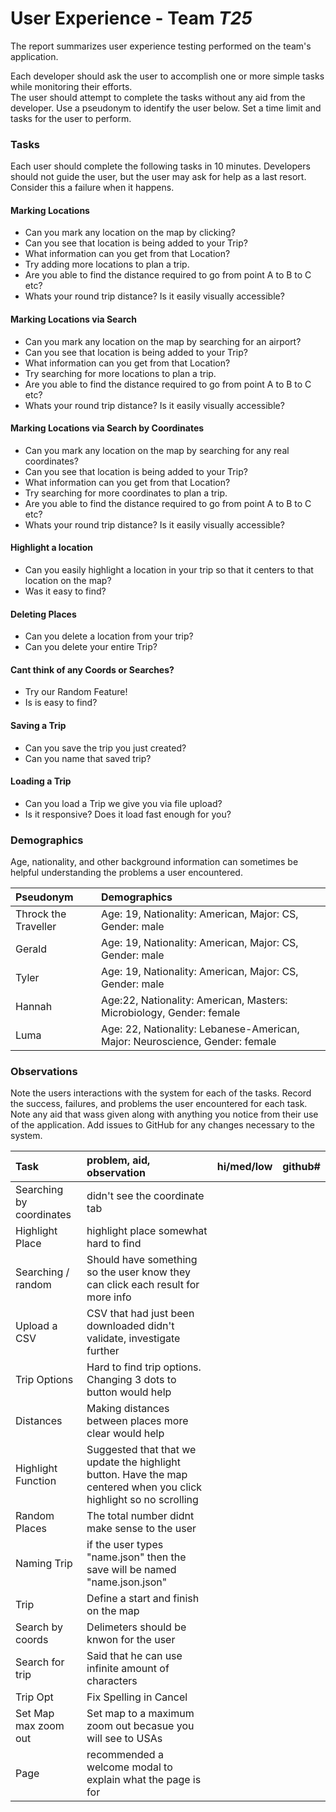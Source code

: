 # User Experience - Team *T25* 

The report summarizes user experience testing performed on the team's application.

Each developer should ask the user to accomplish one or more simple tasks while monitoring their efforts.  
The user should attempt to complete the tasks without any aid from the developer.
Use a pseudonym to identify the user below. 
Set a time limit and tasks for the user to perform.

 
### Tasks

Each user should complete the following tasks in 10 minutes.
Developers should not guide the user, but the user may ask for help as a last resort.  
Consider this a failure when it happens.  
#### Marking Locations 
* Can you mark any location on the map by clicking?
* Can you see that location is being added to your Trip?
* What information can you get from that Location?
* Try adding more locations to plan a trip.
* Are you able to find the distance required to go from point A to B to C etc?
* Whats your round trip distance? Is it easily visually accessible?

#### Marking Locations via Search
* Can you mark any location on the map by searching for an airport?
* Can you see that location is being added to your Trip?
* What information can you get from that Location?
* Try searching for more locations to plan a trip.
* Are you able to find the distance required to go from point A to B to C etc?
* Whats your round trip distance? Is it easily visually accessible?

#### Marking Locations via Search by Coordinates
* Can you mark any location on the map by searching for any real coordinates?
* Can you see that location is being added to your Trip?
* What information can you get from that Location?
* Try searching for more coordinates to plan a trip.
* Are you able to find the distance required to go from point A to B to C etc?
* Whats your round trip distance? Is it easily visually accessible?

#### Highlight a location
* Can you easily highlight a location in your trip so that it centers to that location on the map?
* Was it easy to find?

#### Deleting Places
* Can you delete a location from your trip?
* Can you delete your entire Trip?

#### Cant think of any Coords or Searches?
* Try our Random Feature!
* Is is easy to find?

#### Saving a Trip
* Can you save the trip you just created?
* Can you name that saved trip?

#### Loading a Trip
* Can you load a Trip we give you via file upload?
* Is it responsive? Does it load fast enough for you?

### Demographics

Age, nationality, and other background information can sometimes be helpful understanding the problems a user encountered.

| Pseudonym | Demographics |
| :--- | :--- |
| Throck the Traveller | Age: 19, Nationality: American, Major: CS, Gender: male |
| Gerald | Age: 19, Nationality: American, Major: CS, Gender: male |
| Tyler | Age: 19, Nationality: American, Major: CS, Gender: male |
| Hannah | Age:22, Nationality: American, Masters: Microbiology, Gender: female |
| Luma | Age: 22, Nationality: Lebanese-American, Major: Neuroscience, Gender: female |


### Observations

Note the users interactions with the system for each of the tasks.
Record the success, failures, and problems the user encountered for each task.
Note any aid that wass given along with anything you notice from their use of the application.
Add issues to GitHub for any changes necessary to the system.

| Task | problem, aid, observation | hi/med/low | github#  |
| :--- | :--- | :---: | :---: | 
| Searching by coordinates | didn't see the coordinate tab |  | | 
| Highlight Place | highlight place somewhat hard to find |  | | 
| Searching / random | Should have something so the user know they can click each result for more info |  | | 
| Upload a CSV | CSV that had just been downloaded didn't validate, investigate further |  | | 
| Trip Options | Hard to find trip options. Changing 3 dots to button would help |  | | 
| Distances | Making distances between places more clear would help |  | | 
| Highlight Function |Suggested that that we update the highlight button. Have the map centered when you click highlight so no scrolling |  | | 
| Random Places | The total number didnt make sense to the user |  | | 
| Naming Trip | if the user types "name.json" then the save will be named "name.json.json" |  | | 
| Trip | Define a start and finish on the map |  | | 
| Search by coords | Delimeters should be knwon for the user |  | | 
| Search for trip | Said that he can use infinite amount of characters |  | | 
| Trip Opt | Fix Spelling in Cancel |||
| Set Map max zoom out | Set map to a maximum zoom out becasue you will see to USAs | | |
| Page | recommended a welcome modal to explain what the page is for | | |

